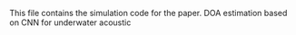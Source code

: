 This file contains the simulation code for the paper.
DOA estimation based on CNN for underwater acoustic
